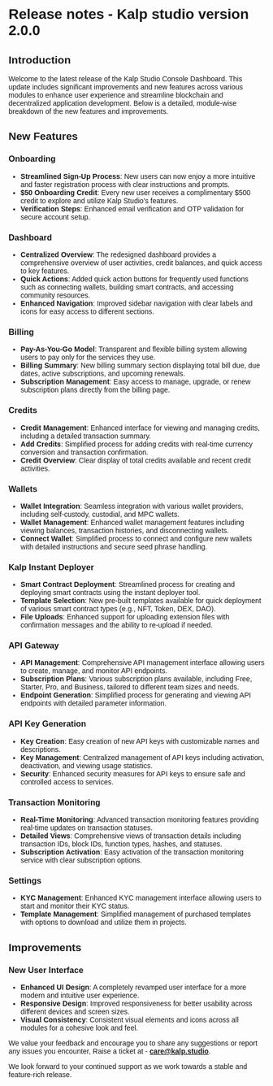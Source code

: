 <style>  body { font-family: "Source Sans 3", sans-serif!important; }</style>

<link  href="https://fonts.googleapis.com/css2?family=Source+Sans+3:ital,wght@0,200..900;1,200..900&display=swap"  rel="stylesheet">  <link  rel="stylesheet"  href="https://fonts.googleapis.com/icon?family=Material+Icons">

# Release notes - Kalp studio version 2.0.0

## Introduction

Welcome to the latest release of the Kalp Studio Console Dashboard. This update includes significant improvements and new features across various modules to enhance user experience and streamline blockchain and decentralized application development. Below is a detailed, module-wise breakdown of the new features and improvements.

## New Features

### Onboarding
- **Streamlined Sign-Up Process**: New users can now enjoy a more intuitive and faster registration process with clear instructions and prompts.
- **$50 Onboarding Credit**: Every new user receives a complimentary $500 credit to explore and utilize Kalp Studio’s features.
- **Verification Steps**: Enhanced email verification and OTP validation for secure account setup.

### Dashboard
- **Centralized Overview**: The redesigned dashboard provides a comprehensive overview of user activities, credit balances, and quick access to key features.
- **Quick Actions**: Added quick action buttons for frequently used functions such as connecting wallets, building smart contracts, and accessing community resources.
- **Enhanced Navigation**: Improved sidebar navigation with clear labels and icons for easy access to different sections.

### Billing
- **Pay-As-You-Go Model**: Transparent and flexible billing system allowing users to pay only for the services they use.
- **Billing Summary**: New billing summary section displaying total bill due, due dates, active subscriptions, and upcoming renewals.
- **Subscription Management**: Easy access to manage, upgrade, or renew subscription plans directly from the billing page.

### Credits
- **Credit Management**: Enhanced interface for viewing and managing credits, including a detailed transaction summary.
- **Add Credits**: Simplified process for adding credits with real-time currency conversion and transaction confirmation.
- **Credit Overview**: Clear display of total credits available and recent credit activities.

### Wallets
- **Wallet Integration**: Seamless integration with various wallet providers, including self-custody, custodial, and MPC wallets.
- **Wallet Management**: Enhanced wallet management features including viewing balances, transaction histories, and disconnecting wallets.
- **Connect Wallet**: Simplified process to connect and configure new wallets with detailed instructions and secure seed phrase handling.

### Kalp Instant Deployer
- **Smart Contract Deployment**: Streamlined process for creating and deploying smart contracts using the instant deployer tool.
- **Template Selection**: New pre-built templates available for quick deployment of various smart contract types (e.g., NFT, Token, DEX, DAO).
- **File Uploads**: Enhanced support for uploading extension files with confirmation messages and the ability to re-upload if needed.

### API Gateway
- **API Management**: Comprehensive API management interface allowing users to create, manage, and monitor API endpoints.
- **Subscription Plans**: Various subscription plans available, including Free, Starter, Pro, and Business, tailored to different team sizes and needs.
- **Endpoint Generation**: Simplified process for generating and viewing API endpoints with detailed parameter information.

### API Key Generation
- **Key Creation**: Easy creation of new API keys with customizable names and descriptions.
- **Key Management**: Centralized management of API keys including activation, deactivation, and viewing usage statistics.
- **Security**: Enhanced security measures for API keys to ensure safe and controlled access to services.

### Transaction Monitoring
- **Real-Time Monitoring**: Advanced transaction monitoring features providing real-time updates on transaction statuses.
- **Detailed Views**: Comprehensive views of transaction details including transaction IDs, block IDs, function types, hashes, and statuses.
- **Subscription Activation**: Easy activation of the transaction monitoring service with clear subscription options.

### Settings
- **KYC Management**: Enhanced KYC management interface allowing users to start and monitor their KYC status.
- **Template Management**: Simplified management of purchased templates with options to download and utilize them in projects.

## Improvements
### New User Interface
- **Enhanced UI Design**: A completely revamped user interface for a more modern and intuitive user experience.
- **Responsive Design**: Improved responsiveness for better usability across different devices and screen sizes.
- **Visual Consistency**: Consistent visual elements and icons across all modules for a cohesive look and feel.

We value your feedback and encourage you to share any suggestions or report any issues you encounter, Raise a ticket at - [**care@kalp.studio**](https://care.kalp.studio/support/home).

We look forward to your continued support as we work towards a stable and feature-rich release.